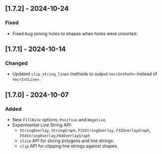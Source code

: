 ## [1.7.2] - 2024-10-24
### Fixed
- Fixed bug joining holes to shapes when holes were unsorted.

## [1.7.1] - 2024-10-14
### Changed
- Updated `clip_string_lines` methods to output `Vec<IntPath>` instead of `Vec<IntLine>`.

## [1.7.0] - 2024-10-07
### Added
- New `FillRule` options: `Positive` and `Negative`.
- Experimental Line String API:
  - `StringOverlay`, `StringGraph`, `F32StringOverlay`, `F32OverlayGraph`, `F64StringOverlay`,`F64OverlayGraph`
  - `slice` API for slicing polygons and line strings.
  - `clip` API for clipping line strings against shapes.
